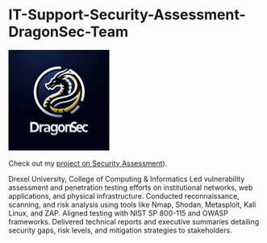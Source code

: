 # IT-Support-Security-Assessment-DragonSec-Team
<img src="./DragonSec.png" alt="DragonSec Logo" width="200"/>

Check out my [project on Security Assessment](https://seniorproject.cci.drexel.edu/project/23c3a38f-07a5-4492-b348-5201321e3b16/)).

Drexel University, College of Computing & Informatics
Led vulnerability assessment and penetration testing efforts on institutional networks, web applications, and physical infrastructure. Conducted reconnaissance, scanning, and risk analysis using tools like Nmap, Shodan, Metasploit, Kali Linux, and ZAP. Aligned testing with NIST SP 800-115 and OWASP frameworks. Delivered technical reports and executive summaries detailing security gaps, risk levels, and mitigation strategies to stakeholders.		
